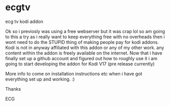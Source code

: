 # ecgtv
ecg tv kodi addon


Ok so i previosly was using a free webserver but it was crap lol so am going to this a try as i really want to keep everything free with no overheads then i wont need to do the STUPID thing of making people pay for kodi addons. Kodi is not in anyway affiliated with this addon or any of my other work. any content within the addon is freely available on the internet. Now that i have finally set up a github account and figured out how to roughly use it i am going to start developing the addon for Kodi V17 (pre release currently)

More info to come on installation instructions etc when i have got everything set up and working. :)

Thanks

ECG
